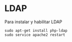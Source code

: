 # LDAP

Para instalar y habilitar LDAP

```
sudo apt-get install php-ldap
sudo service apache2 restart
```
